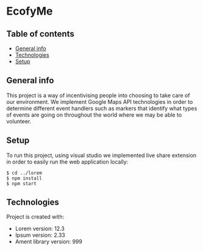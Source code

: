 # EcofyMe

## Table of contents
* [General info](#general-info)
* [Technologies](#technologies)
* [Setup](#setup)

## General info
This project is a way of incentivising people into choosing to take care of our environment. We implement Google Maps API technologies in order to determine different event handlers such as markers that identify what types of events are going on throughout the world where we may be able to volunteer.

## Setup
To run this project, using visual studio we implemented live share extension in order to easily run the web application locally:

```
$ cd ../lorem
$ npm install
$ npm start
```
	
## Technologies
Project is created with:
* Lorem version: 12.3
* Ipsum version: 2.33
* Ament library version: 999